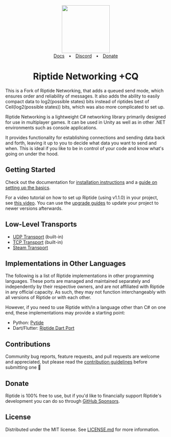 <div align="center">
  <a href="https://github.com/RiptideNetworking/Riptide">
    <img src="https://riptide.tomweiland.net/images/logo.png" width="150px" height="auto">
  </a>
</div>
<div align="center"><a href="https://riptide.tomweiland.net">Docs</a>&emsp;<b>•</b>&emsp;<a href="https://discord.gg/tomweiland">Discord</a>&emsp;<b>•</b>&emsp;<a href="https://github.com/sponsors/tom-weiland">Donate</a></div>
<h1 align="center">Riptide Networking +CQ</h1>

This is a Fork of Riptide Networking, that adds a queued send mode, which ensures order and reliability of messages. It also adds the ability to easily compact data to
log2(possible states) bits instead of riptides best of
Ceil(log2(possible states)) bits, which was also more complicated to set up.

Riptide Networking is a lightweight C# networking library primarily designed for use in multiplayer games. It can be used in Unity as well as in other .NET environments such as console applications.

It provides functionality for establishing connections and sending data back and forth, leaving it up to you to decide what data you want to send and when. This is ideal if you like to be in control of your code and know what's going on under the hood.

## Getting Started

Check out the documentation for [installation instructions](https://riptide.tomweiland.net/manual/overview/installation.html) and a [guide on setting up the basics](https://riptide.tomweiland.net/manual/overview/get-started.html).

For a video tutorial on how to set up Riptide (using v1.1.0) in your project, see [this video](https://youtu.be/6kWNZOFcFQw). You can use the [upgrade guides](https://riptide.tomweiland.net/manual/updates/guides/update-to-v2.html) to update your project to newer versions afterwards.

## Low-Level Transports

- [UDP Transport](RiptideNetworking/RiptideNetworking/Transports/Udp) (built-in)
- [TCP Transport](RiptideNetworking/RiptideNetworking/Transports/Tcp) (built-in)
- [Steam Transport](https://github.com/RiptideNetworking/SteamTransport)

## Implementations in Other Languages

The following is a list of Riptide implementations in other programming languages. These ports are managed and maintained separately and independently by their respective owners, and are not affiliated with Riptide in any official capacity. As such, they may not function interchangeably with all versions of Riptide or with each other.

However, if you need to use Riptide with/in a language other than C# on one end, these implementations may provide a starting point:

- Python: [Pytide](https://github.com/ebosseck/PytideNetworking/tree/main)
- Dart/Flutter: [Riptide Dart Port](https://github.com/JayKay135/Riptide-Dart-Port)

## Contributions

Community bug reports, feature requests, and pull requests are welcome and appreciated, but please read the [contribution guidelines](CONTRIBUTING.md) before submitting one 🙂

## Donate

Riptide is 100% free to use, but if you'd like to financially support Riptide's development you can do so through [GitHub Sponsors](https://github.com/sponsors/tom-weiland).

## License

Distributed under the MIT license. See [LICENSE.md](LICENSE.md) for more information.
